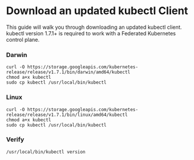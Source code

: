 # Download an updated kubectl Client

This guide will walk you through downloading an updated kubectl client. kubectl version 1.7.1+ is required to work with a Federated Kubernetes control plane.

### Darwin
```
curl -O https://storage.googleapis.com/kubernetes-release/release/v1.7.1/bin/darwin/amd64/kubectl
chmod a+x kubectl
sudo cp kubectl /usr/local/bin/kubectl
```

### Linux

```
curl -O https://storage.googleapis.com/kubernetes-release/release/v1.7.1/bin/linux/amd64/kubectl
chmod a+x kubectl
sudo cp kubectl /usr/local/bin/kubectl
```

### Verify

```
/usr/local/bin/kubectl version
```
